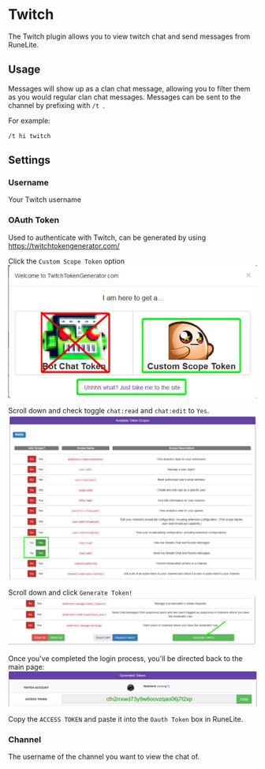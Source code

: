 # Twitch

The Twitch plugin allows you to view twitch chat and send messages from RuneLite.

## Usage

Messages will show up as a clan chat message, allowing you to filter them as you would regular clan chat messages. Messages can be sent to the channel by prefixing with `/t `. 

For example:
```
/t hi twitch
```

## Settings

### Username

Your Twitch username

### OAuth Token

Used to authenticate with Twitch, can be generated by using https://twitchtokengenerator.com/

Click the `Custom Scope Token` option  
![twitchtokengenerator-popup](img/twitch/twitchtokengenerator_popup.png)  

Scroll down and check toggle `chat:read` and `chat:edit` to `Yes`.
![twitchtokengenerator-scopes](img/twitch/twitchtokengenerator_scopes.png)  

Scroll down and click `Generate Token!`
![twitchtokengenerator-button](img/twitch/twitchtokengenerator_generate_token.png)  

Once you've completed the login process, you'll be directed back to the main page:
![twitchtokengenerator-post-login-token](img/twitch/twitchtokengenerator_post_login_token.png)  

Copy the `ACCESS TOKEN` and paste it into the `Oauth Token` box in RuneLite.


### Channel

The username of the channel you want to view the chat of.
